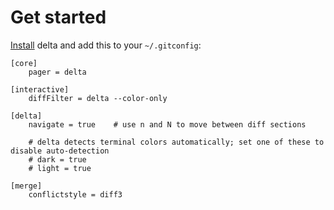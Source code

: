 # Get started

[Install](./installation.md) delta and add this to your `~/.gitconfig`:

```gitconfig
[core]
    pager = delta

[interactive]
    diffFilter = delta --color-only

[delta]
    navigate = true    # use n and N to move between diff sections

    # delta detects terminal colors automatically; set one of these to disable auto-detection
    # dark = true
    # light = true

[merge]
    conflictstyle = diff3
```
